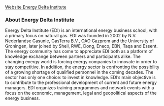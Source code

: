 [Website Energy Delta Institute](http://www.energydelta.org/)

### About Energy Delta Institute
Energy Delta Institute (EDI) is an international energy business school, with a primary focus on natural gas. EDI was founded in 2002 by N.V. Nederlandse Gasunie, GasTerra B.V., OAO Gazprom and the University of Groningen, later joined by Shell, RWE, Dong, Eneco, EBN, Taqa and Essent. The energy community has come to appreciate EDI both as a platform of knowledge exchange between partners and participants alike. The changing energy world is forcing energy companies to innovate in order to stay competitive. In addition, the energy sector is confronting the possibility of a growing shortage of qualified personnel in the coming decades. The sector has only one choice: to invest in knowledge. EDI’s main objective is to contribute to the professional development of current and future energy managers. EDI organizes training programmes and network events with a focus on the economic, management, legal and geopolitical aspects of the energy business.